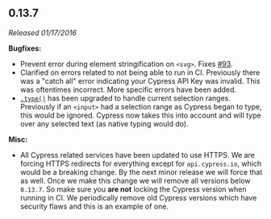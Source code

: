 ## 0.13.7

_Released 01/17/2016_

**Bugfixes:**

- Prevent error during element stringification on `<svg>`. Fixes
  [#93](https://github.com/cypress-io/cypress/issues/93).
- Clarified on errors related to not being able to run in CI. Previously there
  was a "catch all" error indicating your Cypress API Key was invalid. This was
  oftentimes incorrect. More specific errors have been added.
- [`.type()`](/api/commands/type) has been upgraded to handle current selection
  ranges. Previously if an `<input>` had a selection range as Cypress began to
  type, this would be ignored. Cypress now takes this into account and will type
  over any selected text (as native typing would do).

**Misc:**

- All Cypress related services have been updated to use HTTPS. We are forcing
  HTTPS redirects for everything except for `api.cypress.io`, which would be a
  breaking change. By the next minor release we will force that as well. Once we
  make this change we will remove all versions below `0.13.7`. So make sure you
  **are not** locking the Cypress version when running in CI. We periodically
  remove old Cypress versions which have security flaws and this is an example
  of one.
